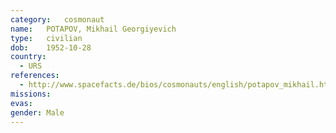 ```yaml
---
category:	cosmonaut
name:	POTAPOV, Mikhail Georgiyevich 
type:	civilian
dob:	1952-10-28
country:
  - URS
references:
  - http://www.spacefacts.de/bios/cosmonauts/english/potapov_mikhail.htm
missions:
evas:
gender:	Male
---
```

